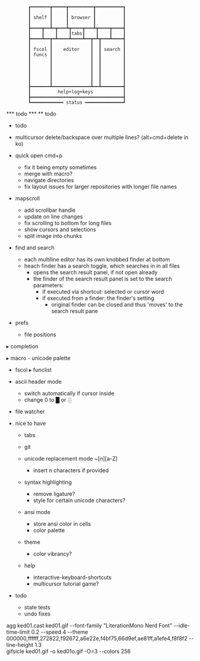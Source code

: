 

            ┏━━━━━━━┳━━━━━┳━━━━━━━━━┳━━━━━━━━━━┓
            ┃       ┃     ┃         ┃          ┃
            ┃ shelf ┃     ┃ browser ┃          ┃
            ┃       ┃     ┃         ┃          ┃
            ┣━━━━┳━━┻━┳━━━┻┳━━━━┳━━━┻┳━━━━┳━━━━┫
            ┃    ┃    ┃    ┃tabs┃    ┃    ┃    ┃
            ┣━━━━┻━━┳━┻━━━━┻━━━━┻━━┳━┻┳━━━┻━━━━┫
            ┃       ┃              ┃  ┃        ┃
            ┃ fscol ┃    editor    ┃  ┃ search ┃
            ┃ funcs ┃              ┃  ┃        ┃
            ┃       ┃              ┃  ┃        ┃
            ┃       ┃              ┃  ┃        ┃
            ┃       ┃              ┃  ┃        ┃
            ┃       ┃              ┃  ┃        ┃
            ┃       ┃              ┃  ┃        ┃
            ┣━━━━━━━┻━━━━━━━━━━━━━━┻━━┻━━━━━━━━┫
            ┃          help+log+keys           ┃
            ┣━━━━━━━━━━━━━━━━━━━━━━━━━━━━━━━━━━┫
            ┗━━━━━━━━━━━━ status ━━━━━━━━━━━━━━┛

*** todo ***
** todo
* todo

- multicursor delete/backspace over multiple lines? (alt+cmd+delete in ko)

- quick open cmd+p
    - fix it being empty sometimes
    - merge with macro?
    - navigate directories
    - fix layout issues for larger repositories with longer file names

- mapscroll
    - add scrollbar handle
    - update on line changes
    - fix scrolling to bottom for long files
    - show cursors and selections
    - split image into chunks

- find and search
    - each multiline editor has its own knobbed finder at bottom
    - heach finder has a search toggle, which searches in in all files
        - opens the search result panel, if not open already
        - the finder of the search result panel is set to the search parameters:
            - if executed via shortcut: selected or cursor word
            - if executed from a finder: the finder's setting 
                - original finder can be closed and thus 'moves' to the search result pane

- prefs 
    - file positions

▸ completion

▸ macro
    - unicode palette
    
- fscol
    ▸ funclist
    
- ascii header mode
    - switch automatically if cursor inside
    - change 0 to █ or ░
    
- file watcher

- nice to have
    
    - tabs
    - git
    
    - unicode replacement mode ~[n][a-Z]
        - insert n characters if provided 
        
    - syntax highlighting 
        - remove ligature?
        - style for certain unicode characters?
        
    - ansi mode
        - store ansi color in cells
        - color palette
        
    - theme 
        - color vibrancy?      
        
    - help 
        - interactive-keyboard-shortcuts
        - multicursor tutorial game?
    
- todo
    - state tests
    - undo fixes
    
agg ked01.cast ked01.gif --font-family "LiterationMono Nerd Font" --idle-time-limit 0.2 --speed 4 --theme 000000,ffffff,272822,f92672,a6e22e,f4bf75,66d9ef,ae81ff,a1efe4,f8f8f2 --line-height 1.3    
gifsicle ked01.gif -o ked01o.gif -O=3 --colors 256 
    